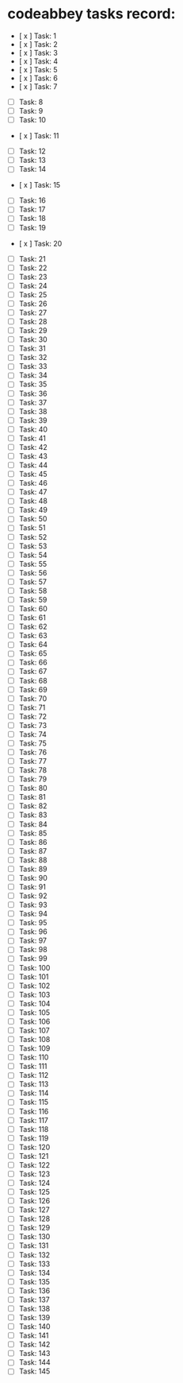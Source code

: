 # codeabbey tasks record:

- [ x ] Task: 1
- [ x ] Task: 2
- [ x ] Task: 3
- [ x ] Task: 4
- [ x ] Task: 5
- [ x ] Task: 6
- [ x ] Task: 7
- [ ] Task: 8
- [ ] Task: 9
- [ ] Task: 10
- [ x ] Task: 11
- [ ] Task: 12
- [ ] Task: 13
- [ ] Task: 14
- [ x ] Task: 15
- [ ] Task: 16
- [ ] Task: 17
- [ ] Task: 18
- [ ] Task: 19
- [ x ] Task: 20
- [ ] Task: 21
- [ ] Task: 22
- [ ] Task: 23
- [ ] Task: 24
- [ ] Task: 25
- [ ] Task: 26
- [ ] Task: 27
- [ ] Task: 28
- [ ] Task: 29
- [ ] Task: 30
- [ ] Task: 31
- [ ] Task: 32
- [ ] Task: 33
- [ ] Task: 34
- [ ] Task: 35
- [ ] Task: 36
- [ ] Task: 37
- [ ] Task: 38
- [ ] Task: 39
- [ ] Task: 40
- [ ] Task: 41
- [ ] Task: 42
- [ ] Task: 43
- [ ] Task: 44
- [ ] Task: 45
- [ ] Task: 46
- [ ] Task: 47
- [ ] Task: 48
- [ ] Task: 49
- [ ] Task: 50
- [ ] Task: 51
- [ ] Task: 52
- [ ] Task: 53
- [ ] Task: 54
- [ ] Task: 55
- [ ] Task: 56
- [ ] Task: 57
- [ ] Task: 58
- [ ] Task: 59
- [ ] Task: 60
- [ ] Task: 61
- [ ] Task: 62
- [ ] Task: 63
- [ ] Task: 64
- [ ] Task: 65
- [ ] Task: 66
- [ ] Task: 67
- [ ] Task: 68
- [ ] Task: 69
- [ ] Task: 70
- [ ] Task: 71
- [ ] Task: 72
- [ ] Task: 73
- [ ] Task: 74
- [ ] Task: 75
- [ ] Task: 76
- [ ] Task: 77
- [ ] Task: 78
- [ ] Task: 79
- [ ] Task: 80
- [ ] Task: 81
- [ ] Task: 82
- [ ] Task: 83
- [ ] Task: 84
- [ ] Task: 85
- [ ] Task: 86
- [ ] Task: 87
- [ ] Task: 88
- [ ] Task: 89
- [ ] Task: 90
- [ ] Task: 91
- [ ] Task: 92
- [ ] Task: 93
- [ ] Task: 94
- [ ] Task: 95
- [ ] Task: 96
- [ ] Task: 97
- [ ] Task: 98
- [ ] Task: 99
- [ ] Task: 100
- [ ] Task: 101
- [ ] Task: 102
- [ ] Task: 103
- [ ] Task: 104
- [ ] Task: 105
- [ ] Task: 106
- [ ] Task: 107
- [ ] Task: 108
- [ ] Task: 109
- [ ] Task: 110
- [ ] Task: 111
- [ ] Task: 112
- [ ] Task: 113
- [ ] Task: 114
- [ ] Task: 115
- [ ] Task: 116
- [ ] Task: 117
- [ ] Task: 118
- [ ] Task: 119
- [ ] Task: 120
- [ ] Task: 121
- [ ] Task: 122
- [ ] Task: 123
- [ ] Task: 124
- [ ] Task: 125
- [ ] Task: 126
- [ ] Task: 127
- [ ] Task: 128
- [ ] Task: 129
- [ ] Task: 130
- [ ] Task: 131
- [ ] Task: 132
- [ ] Task: 133
- [ ] Task: 134
- [ ] Task: 135
- [ ] Task: 136
- [ ] Task: 137
- [ ] Task: 138
- [ ] Task: 139
- [ ] Task: 140
- [ ] Task: 141
- [ ] Task: 142
- [ ] Task: 143
- [ ] Task: 144
- [ ] Task: 145
